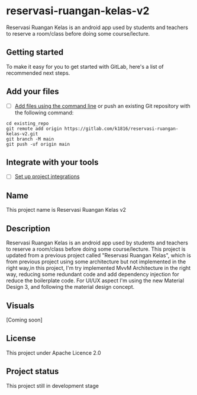# reservasi-ruangan-kelas-v2

Reservasi Ruangan Kelas is an android app used by students and teachers to reserve a room/class before doing some course/lecture.

## Getting started

To make it easy for you to get started with GitLab, here's a list of recommended next steps.

## Add your files

- [ ] [Add files using the command line](https://docs.gitlab.com/ee/gitlab-basics/add-file.html#add-a-file-using-the-command-line) or push an existing Git repository with the following command:

```
cd existing_repo
git remote add origin https://gitlab.com/k1816/reservasi-ruangan-kelas-v2.git
git branch -M main
git push -uf origin main
```

## Integrate with your tools

- [ ] [Set up project integrations](https://gitlab.com/k1816/reservasi-ruangan-kelas-v2/-/settings/integrations)

## Name

This project name is Reservasi Ruangan Kelas v2

## Description

Reservasi Ruangan Kelas is an android app used by students and teachers to reserve a room/class before doing some course/lecture.
This project is updated from a previous project called "Reservasi Ruangan Kelas", which is from previous project using some architecture but not implemented in the right way,in this project, I'm try implemented MvvM Architecture in the right way, reducing some redundant code and add dependency injection for reduce the boilerplate code. For UI/UX aspect I'm using the new Material Design 3, and following the material design concept.

## Visuals

[Coming soon]

## License

This project under Apache Licence 2.0

## Project status

This project still in development stage
